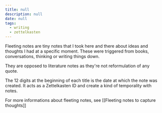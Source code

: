 ```yaml
---
title: null
description: null
date: null
tags:
  - writing
  - zettelkasten
---
```


Fleeting notes are tiny notes that I took here and there about ideas and thoughts I had at a specific moment. These were triggered from books, conversations, thinking or writing things down.

They are opposed to literature notes as they're not reformulation of any quote.

The 12 digits at the beginning of each title is the date at which the note was created. It acts as a Zettelkasten ID and create a kind of temporality with notes.

For more informations about fleeting notes, see [[Fleeting notes to capture thoughts]]
